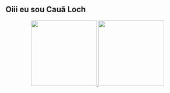 ## Oiii eu sou  Cauã Loch 
<div align="center">
  <a href="https://github.com/CauaLoch9860">
  <img height="180em" src="https://github-readme-stats.vercel.app/api?username=CauaLoch9860&show_icons=true&theme=dracula&include_all_commits=true&count_private=true"/>
  <img height="180em" src="https://github-readme-stats.vercel.app/api/top-langs/?username=CauaLoch9860&layout=compact&langs_count=7&theme=dracula"/>
</div>
  
  ##
 
